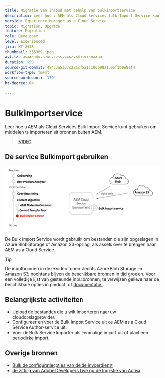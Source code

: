 ```yaml
---
title: Migratie van inhoud met behulp van bulkimportservice
description: Leer hoe u AEM als Cloud Services Bulk Import Service kunt gebruiken om middelen te importeren uit bronnen buiten AEM.
version: Experience Manager as a Cloud Service
topic: Migration, Upgrade
feature: Migration
role: Developer
level: Experienced
jira: KT-8918
thumbnail: 336969.jpeg
exl-id: 4944d3d9-52a0-4255-9e6c-eb119160e400
duration: 650
source-git-commit: 48433a5367c281cf5a1c106b08a1306f1b0e8ef4
workflow-type: tm+mt
source-wordcount: '179'
ht-degree: 0%

---
```


# Bulkimportservice

Leer hoe u AEM als Cloud Services Bulk Import Service kunt gebruiken om middelen te importeren uit bronnen buiten AEM.



>[!VIDEO](https://video.tv.adobe.com/v/336969?quality=12&learn=on)

## De service Bulkimport gebruiken

![ Bulk de Levenscyclus van de Dienst van de Invoer ](../assets/bulk-import-service.png)

De Bulk Import Service wordt gebruikt om bestanden die zijn opgeslagen in Azure Blob Storage of Amazon S3-opslag, als assets over te brengen naar AEM as a Cloud Service.

>[!TIP]
>
> De inputbronnen in deze video tonen slechts Azure Blob Storage en Amazon S3; nochtans blijven de beschikbare bronnen in tijd groeien. Voor een volledige lijst van gesteunde inputbronnen, te verwijzen gelieve naar de beschikbare opties in product, of [ documentatie ](https://experienceleague.adobe.com/docs/experience-manager-cloud-service/content/assets/manage/add-assets.html#bulk-upload).

## Belangrijkste activiteiten

+ Upload de bestanden die u wilt importeren naar uw cloudopslagprovider.
+ Configureer en voer de Bulk Import Service uit de AEM as a Cloud Service Author-service uit.
+ Voer de Bulk Service Importer als eenmalige import uit of plant een periodieke import.

## Overige bronnen

+ [ Bulk de configuratieopties van de de invoerdienst ](https://experienceleague.adobe.com/docs/experience-manager-cloud-service/content/assets/manage/add-assets.html#configure-bulk-ingestor-tool)
+ [ de zitting van Adobe Developers Live op de Ingestie van Activa ](https://experienceleague.adobe.com/docs/adobe-developers-live-events/events/2021/feb2021/asset-bulk-ingestion.html)

